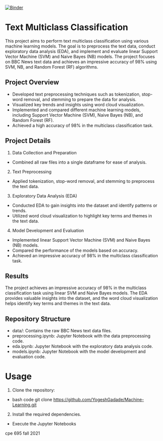 [![Binder](https://mybinder.org/badge_logo.svg)](https://mybinder.org/v2/gh/cullinap/cpe695-project/HEAD)

# Text Multiclass Classification
This project aims to perform text multiclass classification using various machine learning models. The goal is to preprocess the text data, conduct exploratory data analysis (EDA), and implement and evaluate linear Support Vector Machine (SVM) and Naive Bayes (NB) models. The project focuses on BBC News text data and achieves an impressive accuracy of 98% using SVM, NB, and Random Forest (RF) algorithms.

## Project Overview
- Developed text preprocessing techniques such as tokenization, stop-word removal, and stemming to prepare the data for analysis.
- Visualized key trends and insights using word cloud visualization.
- Implemented and compared different machine learning models, including Support Vector Machine (SVM), Naive Bayes (NB), and Random Forest (RF).
- Achieved a high accuracy of 98% in the multiclass classification task.

## Project Details
1. Data Collection and Preparation
- Combined all raw files into a single dataframe for ease of analysis.
2. Text Preprocessing
- Applied tokenization, stop-word removal, and stemming to preprocess the text data.
3. Exploratory Data Analysis (EDA)
- Conducted EDA to gain insights into the dataset and identify patterns or trends.
- Utilized word cloud visualization to highlight key terms and themes in the text data.
4. Model Development and Evaluation
- Implemented linear Support Vector Machine (SVM) and Naive Bayes (NB) models.
- Compared the performance of the models based on accuracy.
- Achieved an impressive accuracy of 98% in the multiclass classification task.

## Results
The project achieves an impressive accuracy of 98% in the multiclass classification task using linear SVM and Naive Bayes models. The EDA provides valuable insights into the dataset, and the word cloud visualization helps identify key terms and themes in the text data.

## Repository Structure
- data/: Contains the raw BBC News text data files.
- preprocessing.ipynb: Jupyter Notebook with the data preprocessing code.
- eda.ipynb: Jupyter Notebook with the exploratory data analysis code.
- models.ipynb: Jupyter Notebook with the model development and evaluation code.

# Usage
1. Clone the repository:
- bash code     git clone https://github.com/YogeshGadade/Machine-Learning.git
2. Install the required dependencies.
- Execute the Jupyter Notebooks 

cpe 695 fall 2021
